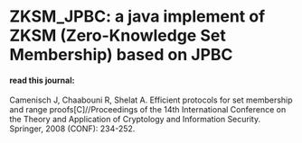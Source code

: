 # ZKSM_JPBC: a java implement of ZKSM (Zero-Knowledge Set Membership) based on JPBC


#### read this journal:

Camenisch J, Chaabouni R, Shelat A. Efficient protocols for set membership and range proofs[C]//Proceedings of the 14th International Conference on the Theory and Application of Cryptology and Information Security. Springer, 2008 (CONF): 234-252.
